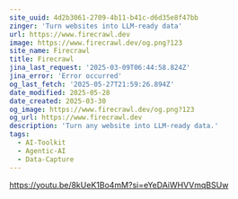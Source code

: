```yaml
---
site_uuid: 4d2b3061-2709-4b11-b41c-d6d35e8f47bb
zinger: 'Turn websites into LLM-ready data'
url: https://www.firecrawl.dev
image: https://www.firecrawl.dev/og.png?123
site_name: Firecrawl
title: Firecrawl
jina_last_request: '2025-03-09T06:44:58.824Z'
jina_error: 'Error occurred'
og_last_fetch: '2025-05-27T21:59:26.894Z'
date_modified: 2025-05-28
date_created: 2025-03-30
og_image: https://www.firecrawl.dev/og.png?123
og_url: https://www.firecrawl.dev
description: 'Turn any website into LLM-ready data.'
tags:
  - AI-Toolkit
  - Agentic-AI
  - Data-Capture
---
```


https://youtu.be/8kUeK1Bo4mM?si=eYeDAiWHVVmqBSUw
